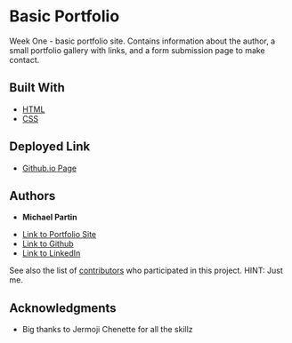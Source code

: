 # Basic Portfolio

Week One - basic portfolio site. Contains information about the author, a small portfolio gallery with links, and a form submission page to make contact.

## Built With

* [HTML](https://developer.mozilla.org/en-US/docs/Web/HTML)
* [CSS](https://developer.mozilla.org/en-US/docs/Web/CSS)

## Deployed Link

* [Github.io Page](https://rev1311.github.io/basic-portfolio/)


## Authors

* **Michael Partin** 

- [Link to Portfolio Site](https://rev1311.github.io/basic-portfolio/)
- [Link to Github](https://github.com/rev1311)
- [Link to LinkedIn](https;//linkedin.com/in/michael-partin-49ba1081)

See also the list of [contributors](https://github.com/your/project/contributors) who participated in this project. HINT: Just me.


## Acknowledgments

* Big thanks to Jermoji Chenette for all the skillz

